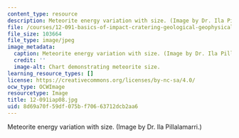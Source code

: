 ```yaml
---
content_type: resource
description: Meteorite energy variation with size. (Image by Dr. Ila Pillalamarri.)
file: /courses/12-091-basics-of-impact-cratering-geological-geophysical-geochemical-environmental-studies-of-some-impact-craters-of-the-earth-january-iap-2008/8d69a70f59df075bf70663712dcb2aa6_12-091iap08.jpg
file_size: 103664
file_type: image/jpeg
image_metadata:
  caption: Meteorite energy variation with size. (Image by Dr. Ila Pillalamarri.)
  credit: ''
  image-alt: Chart demonstrating meteorite size.
learning_resource_types: []
license: https://creativecommons.org/licenses/by-nc-sa/4.0/
ocw_type: OCWImage
resourcetype: Image
title: 12-091iap08.jpg
uid: 8d69a70f-59df-075b-f706-63712dcb2aa6
---
```

Meteorite energy variation with size. (Image by Dr. Ila Pillalamarri.)